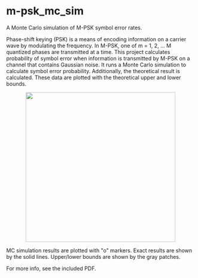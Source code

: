 # m-psk_mc_sim
A Monte Carlo simulation of M-PSK symbol error rates.

Phase-shift keying (PSK) is a means of encoding information on a carrier wave by modulating the frequency. In M-PSK, one of m = 1, 2, ... M quantized phases are transmitted at a time. This project calculates probability of symbol error when information is transmitted by M-PSK on a channel that contains Gaussian noise. It runs a Monte Carlo simulation to calculate symbol error probability. Additionally, the theoretical result is calculated. These data are plotted with the theoretical upper and lower bounds.

<div align="center"><img src="https://cloud.githubusercontent.com/assets/3694352/16233572/7e2b706e-3794-11e6-9c34-3943324ee100.png" style="width: 400px;"/></div>

MC simulation results are plotted with "o" markers. Exact results are shown by the solid lines. Upper/lower bounds are shown by the gray patches.

For more info, see the included PDF.

